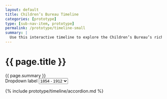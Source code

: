 ```yaml
---
layout: default
title: Children’s Bureau Timeline
categories: [prototype]
type: [sub-nav-item, prototype]
permalink: /prototype/timeline-small
summary: |
  Use this interactive timeline to explore the Children’s Bureau’s rich history, decade by decade. Learn about the key political and social events that influenced the development of today’s Children’s Bureau and shaped the evolution of child welfare in America.
---
```

<div class="grid-container">
  <h1>{{ page.title }}</h1>
  <div class="usa-intro">{{ page.summary }}</div>
</div>
<div class="grid-container">
    <form class="usa-form select">
    <label class="usa-label" for="options">Dropdown label</label>
    <select class="usa-select" name="options" id="options">
        <option value="value1">1854 - 1912</option>
        <option value="value2">1913 - 1922</option>
        <option value="value3">1923 - 1932</option>
    </select>
    </form>
    <div class="text-content">
        <div class="tab1 text">
            {% include prototype/timeline/accordion.md %}
        </div>
    </div>
</div>